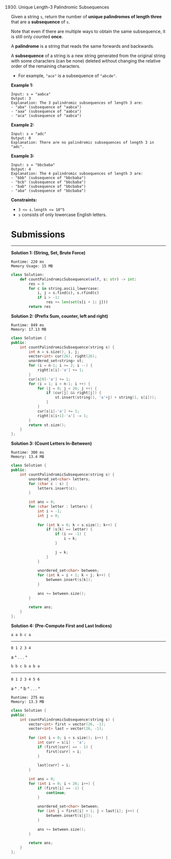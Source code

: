 1930. Unique Length-3 Palindromic Subsequences

Given a string `s`, return the number of **unique palindromes of length three** that are a **subsequence** of `s`.

Note that even if there are multiple ways to obtain the same subsequence, it is still only counted **once**.

A **palindrome** is a string that reads the same forwards and backwards.

A **subsequence** of a string is a new string generated from the original string with some characters (can be none) deleted without changing the relative order of the remaining characters.

* For example, `"ace"` is a subsequence of `"abcde"`.
 

**Example 1:**
```
Input: s = "aabca"
Output: 3
Explanation: The 3 palindromic subsequences of length 3 are:
- "aba" (subsequence of "aabca")
- "aaa" (subsequence of "aabca")
- "aca" (subsequence of "aabca")
```

**Example 2:**
```
Input: s = "adc"
Output: 0
Explanation: There are no palindromic subsequences of length 3 in "adc".
```

**Example 3:**
```
Input: s = "bbcbaba"
Output: 4
Explanation: The 4 palindromic subsequences of length 3 are:
- "bbb" (subsequence of "bbcbaba")
- "bcb" (subsequence of "bbcbaba")
- "bab" (subsequence of "bbcbaba")
- "aba" (subsequence of "bbcbaba")
```

**Constraints:**

* `3 <= s.length <= 10^5`
* `s` consists of only lowercase English letters.

# Submissions
---
**Solution 1: (String, Set, Brute Force)**
```
Runtime: 220 ms
Memory Usage: 15 MB
```
```python
class Solution:
    def countPalindromicSubsequence(self, s: str) -> int:
        res = 0
        for c in string.ascii_lowercase:
            i, j = s.find(c), s.rfind(c)
            if i > -1:
                res += len(set(s[i + 1: j]))
        return res
```

**Solution 2: (Prefix Sum, counter, left and right)**
```
Runtime: 849 ms
Memory: 17.13 MB
```
```c++
class Solution {
public:
    int countPalindromicSubsequence(string s) {
        int n = s.size(), i, j;
        vector<int> cur(26), right(26);
        unordered_set<string> st;
        for (i = n-1; i >= 2; i --) {
            right[s[i]-'a'] += 1;
        }
        cur[s[0]-'a'] += 1;
        for (i = 1; i < n-1; i ++) {
            for (j = 0; j < 26; j ++) {
                if (cur[j] && right[j]) {
                    st.insert(string(1, 'a'+j) + string(1, s[i]));
                }
            }
            cur[s[i]-'a'] += 1;
            right[s[i+1]-'a'] -= 1;
        }
        return st.size();
    }
};
```

**Solution 3: (Count Letters In-Between)**
```
Runtime: 300 ms
Memory: 13.4 MB
```
```c++
class Solution {
public:
    int countPalindromicSubsequence(string s) {
        unordered_set<char> letters;
        for (char c : s) {
            letters.insert(c);
        }
        
        int ans = 0;
        for (char letter : letters) {
            int i = -1;
            int j = 0;
            
            for (int k = 0; k < s.size(); k++) {
                if (s[k] == letter) {
                    if (i == -1) {
                        i = k;
                    }
                    
                    j = k;
                }
            }
            
            unordered_set<char> between;
            for (int k = i + 1; k < j; k++) {
                between.insert(s[k]);
            }
            
            ans += between.size();
        }
        
        return ans;
    }
};
```

**Solution 4: (Pre-Compute First and Last Indices)**

    a a b c a
   -----------
    0 1 2 3 4
a   ^ . . . ^

    b b c b a b a
   ---------------
    0 1 2 3 4 5 6
a           ^ . ^
b   ^ . .   . ^

```
Runtime: 275 ms
Memory: 13.3 MB
```
```c++
class Solution {
public:
    int countPalindromicSubsequence(string s) {
        vector<int> first = vector(26, -1);
        vector<int> last = vector(26, -1);
        
        for (int i = 0; i < s.size(); i++) {
            int curr = s[i] - 'a';
            if (first[curr] == - 1) {
                first[curr] = i;
            }
            
            last[curr] = i;
        }
        
        int ans = 0;
        for (int i = 0; i < 26; i++) {
            if (first[i] == -1) {
                continue;
            }
            
            unordered_set<char> between;
            for (int j = first[i] + 1; j < last[i]; j++) {
                between.insert(s[j]);
            }
            
            ans += between.size();
        }
        
        return ans;
    }
};
```
